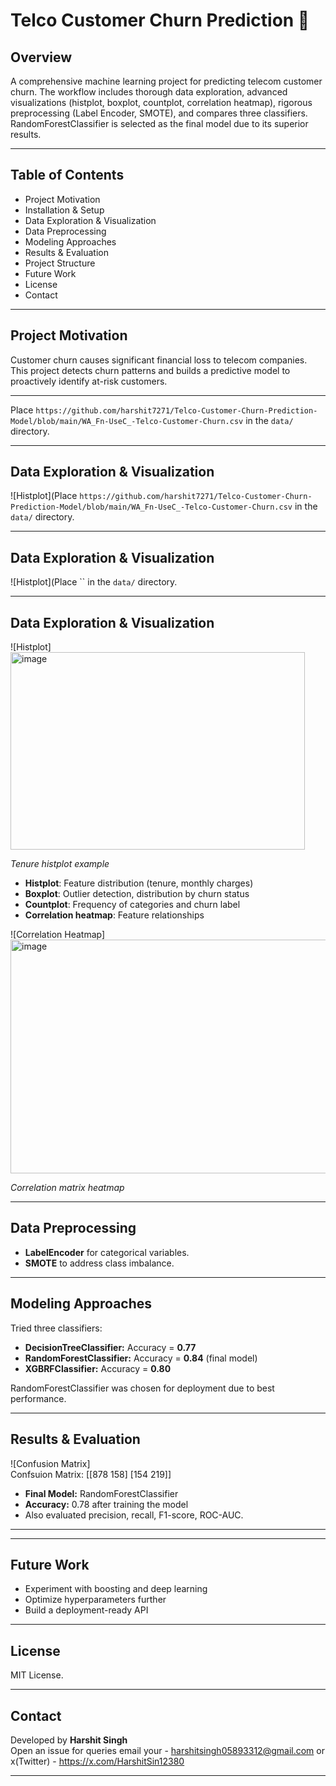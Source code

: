 # Telco Customer Churn Prediction 🚀

## Overview

A comprehensive machine learning project for predicting telecom customer churn. The workflow includes thorough data exploration, advanced visualizations (histplot, boxplot, countplot, correlation heatmap), rigorous preprocessing (Label Encoder, SMOTE), and compares three classifiers. RandomForestClassifier is selected as the final model due to its superior results.

---

## Table of Contents

- Project Motivation
- Installation & Setup
- Data Exploration & Visualization
- Data Preprocessing
- Modeling Approaches
- Results & Evaluation
- Project Structure
- Future Work
- License
- Contact

---

## Project Motivation

Customer churn causes significant financial loss to telecom companies. This project detects churn patterns and builds a predictive model to proactively identify at-risk customers.

---
Place `https://github.com/harshit7271/Telco-Customer-Churn-Prediction-Model/blob/main/WA_Fn-UseC_-Telco-Customer-Churn.csv` in the `data/` directory.

---

## Data Exploration & Visualization

![Histplot](Place `https://github.com/harshit7271/Telco-Customer-Churn-Prediction-Model/blob/main/WA_Fn-UseC_-Telco-Customer-Churn.csv` in the `data/` directory.

---

## Data Exploration & Visualization

![Histplot](Place `` in the `data/` directory.

---

## Data Exploration & Visualization

![Histplot]      <img width="471" height="316" alt="image" src="https://github.com/user-attachments/assets/ea13c5ee-c820-4491-9aa2-d3a311b87996" />

*Tenure histplot example*

- **Histplot**: Feature distribution (tenure, monthly charges)
- **Boxplot**: Outlier detection, distribution by churn status
- **Countplot**: Frequency of categories and churn label
- **Correlation heatmap**: Feature relationships

![Correlation Heatmap] <img width="617" height="374" alt="image" src="https://github.com/user-attachments/assets/89c2e646-58f1-4c95-b913-88a9810c9c6c" />

*Correlation matrix heatmap*


---

## Data Preprocessing

- **LabelEncoder** for categorical variables.
- **SMOTE** to address class imbalance.


---

## Modeling Approaches

Tried three classifiers:
- **DecisionTreeClassifier:** Accuracy = **0.77**
- **RandomForestClassifier:** Accuracy = **0.84** (final model)
- **XGBRFClassifier:** Accuracy = **0.80**

RandomForestClassifier was chosen for deployment due to best performance.

---

## Results & Evaluation

![Confusion Matrix]    
Confsuion Matrix:
 [[878 158]
 [154 219]]

- **Final Model:** RandomForestClassifier
- **Accuracy:** 0.78 after training the model
- Also evaluated precision, recall, F1-score, ROC-AUC.

---

---

## Future Work

- Experiment with boosting and deep learning
- Optimize hyperparameters further
- Build a deployment-ready API

---

## License

MIT License.

---

## Contact

Developed by **Harshit Singh**  
Open an issue for queries
email your - harshitsingh05893312@gmail.com or 
x(Twitter) - https://x.com/HarshitSin12380

---









